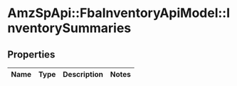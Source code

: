 # AmzSpApi::FbaInventoryApiModel::InventorySummaries

## Properties
Name | Type | Description | Notes
------------ | ------------- | ------------- | -------------

